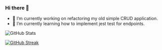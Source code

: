 ### Hi there 👋

<!--
**mustafasaif/mustafasaif** is a ✨ _special_ ✨ repository because its `README.md` (this file) appears on your GitHub profile.

Here are some ideas to get you started:

- 🔭 I’m currently working on ...
- 🌱 I’m currently learning ...
- 👯 I’m looking to collaborate on ...
- 🤔 I’m looking for help with ...
- 💬 Ask me about ...
- 📫 How to reach me: ...
- 😄 Pronouns: ...
- ⚡ Fun fact: ...
-->

- 🔭 I’m currently working on refactoring my old simple CRUD application.
- 🌱 I’m currently learning how to implement jest test for endpoints.

![GitHub Stats](https://github-readme-stats.vercel.app/api?username=mustafasaif&count_private=true&show_icons=true&theme=dracula)

[![GitHub Streak](http://github-readme-streak-stats.herokuapp.com?user=mustafasaif&theme=dracula&date_format=j%20M%5B%20Y%5D&ring=DDDDDD&fire=DD2727)](https://git.io/streak-stats)

<!-- [![Contribution Stats](https://github-contribution-stats.vercel.app/api/?username=mustafasaif)](https://github.com/LordDashMe/github-contribution-stats/) -->

<!-- ![Top Languages Card](https://github-readme-stats.vercel.app/api/top-langs/?username=mustafasaif&theme=dracula&layout=compact) -->

<!-- [![trophy](https://github-profile-trophy.vercel.app/?username=mustafasaif&theme=dracula)](https://github.com/ryo-ma/github-profile-trophy) -->
